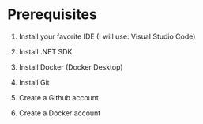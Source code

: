 # Prerequisites
1. Install your favorite IDE (I will use: Visual Studio Code)

2. Install .NET SDK

3. Install Docker (Docker Desktop)

4. Install Git

5. Create a Github account

6. Create a Docker account
